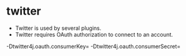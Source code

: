 twitter
=======

- Twitter is used by several plugins.
- Twitter requires OAuth authorization to connect to an account.

-Dtwitter4j.oauth.consumerKey=
-Dtwitter4j.oauth.consumerSecret=
